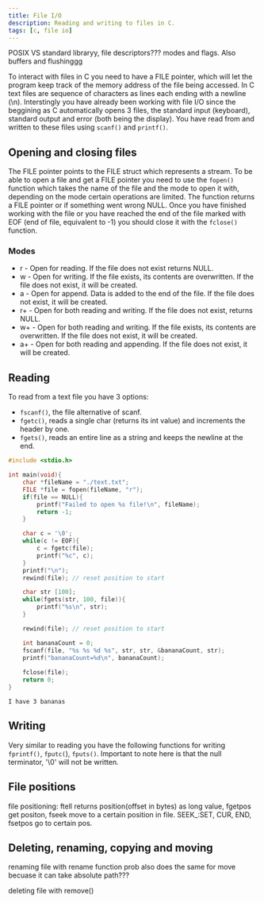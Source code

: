 ```yaml
---
title: File I/O
description: Reading and writing to files in C.
tags: [c, file io]
---
```


POSIX VS standard libraryy, file descriptors??? modes and flags. Also buffers and flushinggg

To interact with files in C you need to have a FILE pointer, which will let the program keep track of the memory address of the file being accessed. In C text files are sequence of characters as lines each ending with a newline (\n). Interstingly you have already been working with file I/O since the beggining as C automatically opens 3 files, the standard input (keyboard), standard output and error (both being the display). You have read from and written to these files using `scanf()` and `printf()`.

## Opening and closing files

The FILE pointer points to the FILE struct which represents a stream. To be able to open a file and get a FILE pointer you need to use the `fopen()` function which takes the name of the file and the mode to open it with, depending on the mode certain operations are limited. The function returns a FILE pointer or if something went wrong NULL. Once you have finished working with the file or you have reached the end of the file marked with EOF (end of file, equivalent to -1) you should close it with the `fclose()` function.

### Modes

- r  - Open for reading. If the file does not exist returns NULL.
- w  - Open for writing. If the file exists, its contents are overwritten. If the file does not exist, it will be created.
- a  - Open for append. Data is added to the end of the file. If the file does not exist, it will be created.
- r+ - Open for both reading and writing. If the file does not exist, returns NULL.
- w+ - Open for both reading and writing. If the file exists, its contents are overwritten. If the file does not exist, it will be created.
- a+ - Open for both reading and appending. If the file does not exist, it will be created.

## Reading

To read from a text file you have 3 options:

- `fscanf()`, the file alternative of scanf.
- `fgetc()`, reads a single char (returns its int value) and increments the header by one.
- `fgets()`, reads an entire line as a string and keeps the newline at the end.

```c
#include <stdio.h>

int main(void){
    char *fileName = "./text.txt";
    FILE *file = fopen(fileName, "r");
    if(file == NULL){
        printf("Failed to open %s file!\n", fileName);
        return -1;
    }

    char c = '\0';
    while(c != EOF){
        c = fgetc(file);
        printf("%c", c);
    }
    printf("\n");
    rewind(file); // reset position to start

    char str [100];
    while(fgets(str, 100, file)){   
        printf("%s\n", str);
    }

    rewind(file); // reset position to start

    int bananaCount = 0;
    fscanf(file, "%s %s %d %s", str, str, &bananaCount, str);
    printf("bananaCount=%d\n", bananaCount);
    
    fclose(file);
    return 0;
}
```

```text title="text.txt"
I have 3 bananas
```

## Writing

Very similar to reading you have the following functions for writing `fprintf()`, `fputc(`), `fputs()`. Important to note here is that the null terminator, '\0' will not be written.

## File positions

file positioning: ftell returns position(offset in bytes) as long value, fgetpos get positon, fseek move to a certain position in file. SEEK_:SET, CUR, END, fsetpos go to certain pos.

## Deleting, renaming, copying and moving

renaming file with rename function prob also does the same for move becuase it can take absolute path???

deleting file with remove()
